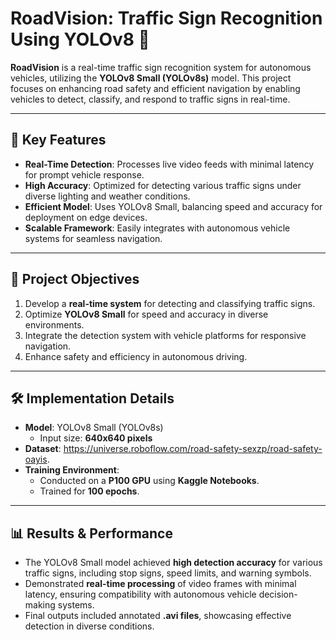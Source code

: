 # RoadVision: Traffic Sign Recognition Using YOLOv8 🚦  

**RoadVision** is a real-time traffic sign recognition system for autonomous vehicles, utilizing the **YOLOv8 Small (YOLOv8s)** model. This project focuses on enhancing road safety and efficient navigation by enabling vehicles to detect, classify, and respond to traffic signs in real-time.  

---

## 🌟 Key Features  

- **Real-Time Detection**: Processes live video feeds with minimal latency for prompt vehicle response.  
- **High Accuracy**: Optimized for detecting various traffic signs under diverse lighting and weather conditions.  
- **Efficient Model**: Uses YOLOv8 Small, balancing speed and accuracy for deployment on edge devices.  
- **Scalable Framework**: Easily integrates with autonomous vehicle systems for seamless navigation.  

---

## 🚀 Project Objectives  

1. Develop a **real-time system** for detecting and classifying traffic signs.  
2. Optimize **YOLOv8 Small** for speed and accuracy in diverse environments.  
3. Integrate the detection system with vehicle platforms for responsive navigation.  
4. Enhance safety and efficiency in autonomous driving.  

---

## 🛠️ Implementation Details  

- **Model**: YOLOv8 Small (YOLOv8s)  
  - Input size: **640x640 pixels**   
- **Dataset**: https://universe.roboflow.com/road-safety-sexzp/road-safety-oayis.  
- **Training Environment**:  
  - Conducted on a **P100 GPU** using **Kaggle Notebooks**.  
  - Trained for **100 epochs**.  

---

## 📊 Results & Performance  

- The YOLOv8 Small model achieved **high detection accuracy** for various traffic signs, including stop signs, speed limits, and warning symbols.  
- Demonstrated **real-time processing** of video frames with minimal latency, ensuring compatibility with autonomous vehicle decision-making systems.  
- Final outputs included annotated **.avi files**, showcasing effective detection in diverse conditions.  
